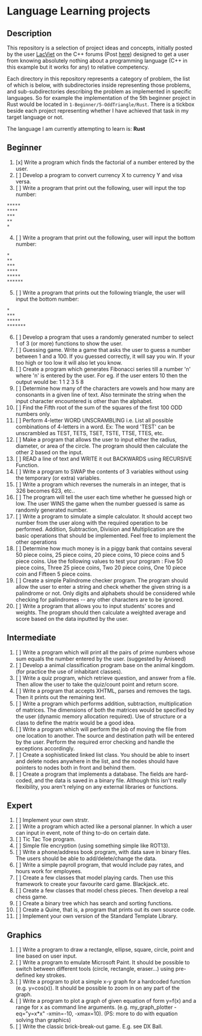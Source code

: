 # Language Learning projects

## Description

This repository is a selection of project ideas and concepts, initially posted by the user [LacViet](https://www.cplusplus.com/user/LacViet/) on the C++ forums (Post [here](https://www.cplusplus.com/forum/beginner/3473/)) designed to get a user from knowing absolutely nothing about a programming language (C++ in this example but it works for any) to relative competency.

Each directory in this repository represents a category of problem, the list of which is below, with subdirectories inside representing those problems, and sub-subdirectories describing the problem as implemented in specific languages. So for example the implementation of the 5th beginner project in Rust would be located in `1-Beginner/5-OddTriangle/Rust`. There is a tickbox beside each project representing whether I have achieved that task in my target language or not. 

The language I am currently attempting to learn is: **Rust**

## Beginner

1. [x] Write a program which finds the factorial of a number entered by the user.
2. [ ] Develop a program to convert currency X to currency Y and visa versa.
3. [ ] Write a program that print out the following, user will input the top number:

```
***** 
****
***
**
*
```

4. [ ] Write a program that print out the following, user will input the bottom number: 

```
*
**
***
****
*****
******
```

5. [ ] Write a program that prints out the following triangle, the user will input the bottom number:

```
*
***
*****
*******
```

6. [ ] Develop a program that uses a randomly generated number to select 1 of 3 (or more) functions to show the user.
7. [ ] Guessing game. Write a game that asks the user to guess a number between 1 and a 100. If you guessed correctly, it will say you win. If your too high or too low it will also let you know. 
8. [ ] Create a program which generates Fibonacci series till a number 'n' where 'n' is entered by the user. For eg. if the user enters 10 then the output would be: 1 1 2 3 5 8 
9. [ ] Determine how many of the characters are vowels and how many are consonants in a given line of text. Also terminate the string when the input character encountered is other than the alphabet.
10. [ ] Find the Fifth root of the sum of the squares of the first 100 ODD numbers only. 
11. [ ] Perform 4-letter WORD UNSCRAMBLING i.e. List all possible combinations of 4-letters in a word. Ex: The word 'TEST' can be unscrambled as TEST, TETS, TSET, TSTE, TTSE, TTES, etc. 
12. [ ] Make a program that allows the user to input either the radius, diameter, or area of the circle. The program should then calculate the other 2 based on the input. 
13. [ ] READ a line of text and WRITE it out BACKWARDS using RECURSIVE Function. 
14. [ ] Write a program to SWAP the contents of 3 variables without using the temporary (or extra) variables. 
15. [ ] Write a program which reverses the numerals in an integer, that is 326 becomes 623, etc.. 
16. [ ] The program will tell the user each time whether he guessed high or low. The user WINS the game when the number guessed is same as randomly generated number. 
17. [ ] Write a program to simulate a simple calculator. It should accept two number from the user along with the required operation to be performed. Addition, Subtraction, Division and Multiplication are the basic operations that should be implemented. Feel free to implement the other operations 
18. [ ] Determine how much money is in a piggy bank that contains several 50 piece coins, 25 piece coins, 20 piece coins, 10 piece coins and 5 piece coins. Use the following values to test your program : Five 50 piece coins, Three 25 piece coins, Two 20 piece coins, One 10 piece coin and Fifteen 5 piece coins. 
19. [ ] Create a simple Palindrome checker program. The program should allow the user to enter a string and check whether the given string is a palindrome or not. Only digits and alphabets should be considered while checking for palindromes -- any other characters are to be ignored. 
20. [ ] Write a program that allows you to input students' scores and weights. The program should then calculate a weighted average and score based on the data inputted by the user. 

## Intermediate

1. [ ] Write a program which will print all the pairs of prime numbers whose sum equals the number entered by the user. (suggested by Aniseed) 
2. [ ] Develop a animal classification program base on the animal kingdom. (for practice the use of inhabitant classes).
3. [ ] Write a quiz program, which retrieve question, and answer from a file. Then allow the user to take the quiz/count point and return score.
4. [ ] Write a program that accepts XHTML, parses and removes the tags. Then it prints out the remaining text.
5. [ ] Write a program which performs addition, subtraction, multiplication of matrices. The dimensions of both the matrices would be specified by the user (dynamic memory allocation required). Use of structure or a class to define the matrix would be a good idea.
6. [ ] Write a program which will perform the job of moving the file from one location to another. The source and destination path will be entered by the user. Perform the required error checking and handle the exceptions accordingly.
7. [ ] Create a sophisticated linked list class. You should be able to insert and delete nodes anywhere in the list, and the nodes should have pointers to nodes both in front and behind them.
8. [ ] Create a program that implements a database. The fields are hard-coded, and the data is saved in a binary file. Although this isn't really flexibility, you aren't relying on any external libraries or functions.

## Expert

1. [ ] Implement your own strstr.
2. [ ] Write a program which acted like a personal planner. In which a user can input in event, note of thing to-do on certain date.
3. [ ] Tic Tac Toe program.
4. [ ] Simple file encryption (using something simple like ROT13).
5. [ ] Write a phone/address book program, with data save in binary files. The users should be able to add/delete/change the data.
6. [ ] Write a simple payroll program, that would include pay rates, and hours work for employees.
7. [ ] Create a few classes that model playing cards. Then use this framework to create your favourite card game. Blackjack..etc.
8. [ ] Create a few classes that model chess pieces. Then develop a real chess game.
9. [ ] Create a binary tree which has search and sorting functions.
10. [ ] Create a Quine, that is, a program that prints out its own source code.
11. [ ] Implement your own version of the Standard Template Library.

## Graphics

1. [ ] Write a program to draw a rectangle, ellipse, square, circle, point and line based on user input. 
2. [ ] Write a program to emulate Microsoft Paint. It should be possible to switch between different tools (circle, rectangle, eraser...) using pre-defined key strokes.
3. [ ] Write a program to plot a simple x-y graph for a hardcoded function (e.g. y=cos(x)). It should be possible to zoom in on any part of the graph.
4. [ ] Write a program to plot a graph of given equation of form y=f(x) and a range for x as command line arguments. (e.g. my_graph_plotter -eq="y=x*x" -xmin=-10, -xmax=10). (PS: more to do with equation solving than graphics)
5. [ ] Write the classic brick-break-out game. E.g. see DX Ball.
